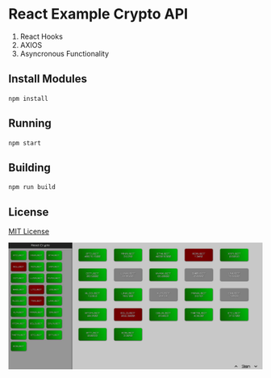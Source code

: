 # React Example Crypto API 
1. React Hooks 
2. AXIOS
3. Asyncronous Functionality 

## Install Modules
    npm install

## Running
    npm start

## Building
    npm run build

## License

[MIT License](LICENSE)

![React Crypto API](ReactCrypto.JPG)